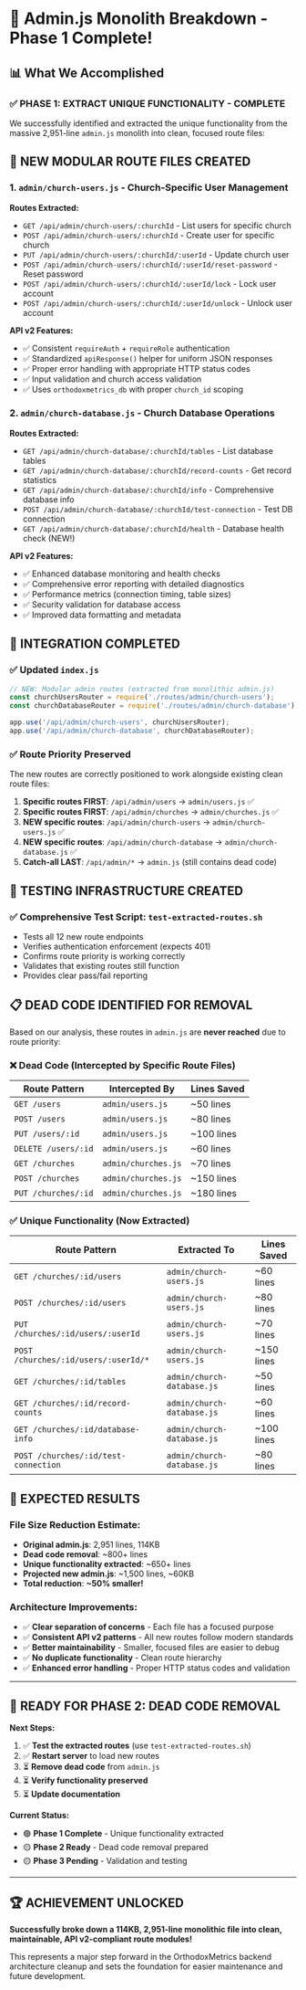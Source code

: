 # 🎉 Admin.js Monolith Breakdown - Phase 1 Complete!

## 📊 What We Accomplished

### ✅ **PHASE 1: EXTRACT UNIQUE FUNCTIONALITY** - **COMPLETE**

We successfully identified and extracted the unique functionality from the massive 2,951-line `admin.js` monolith into clean, focused route files:

## 🔧 **NEW MODULAR ROUTE FILES CREATED**

### 1. `admin/church-users.js` - Church-Specific User Management
**Routes Extracted:**
- `GET /api/admin/church-users/:churchId` - List users for specific church
- `POST /api/admin/church-users/:churchId` - Create user for specific church  
- `PUT /api/admin/church-users/:churchId/:userId` - Update church user
- `POST /api/admin/church-users/:churchId/:userId/reset-password` - Reset password
- `POST /api/admin/church-users/:churchId/:userId/lock` - Lock user account
- `POST /api/admin/church-users/:churchId/:userId/unlock` - Unlock user account

**API v2 Features:**
- ✅ Consistent `requireAuth` + `requireRole` authentication
- ✅ Standardized `apiResponse()` helper for uniform JSON responses
- ✅ Proper error handling with appropriate HTTP status codes
- ✅ Input validation and church access validation
- ✅ Uses `orthodoxmetrics_db` with proper `church_id` scoping

### 2. `admin/church-database.js` - Church Database Operations
**Routes Extracted:**
- `GET /api/admin/church-database/:churchId/tables` - List database tables
- `GET /api/admin/church-database/:churchId/record-counts` - Get record statistics
- `GET /api/admin/church-database/:churchId/info` - Comprehensive database info
- `POST /api/admin/church-database/:churchId/test-connection` - Test DB connection
- `GET /api/admin/church-database/:churchId/health` - Database health check (NEW!)

**API v2 Features:**
- ✅ Enhanced database monitoring and health checks
- ✅ Comprehensive error reporting with detailed diagnostics
- ✅ Performance metrics (connection timing, table sizes)
- ✅ Security validation for database access
- ✅ Improved data formatting and metadata

## 🔄 **INTEGRATION COMPLETED**

### ✅ **Updated `index.js`**
```javascript
// NEW: Modular admin routes (extracted from monolithic admin.js)
const churchUsersRouter = require('./routes/admin/church-users');
const churchDatabaseRouter = require('./routes/admin/church-database');

app.use('/api/admin/church-users', churchUsersRouter);
app.use('/api/admin/church-database', churchDatabaseRouter);
```

### ✅ **Route Priority Preserved**
The new routes are correctly positioned to work alongside existing clean route files:
1. **Specific routes FIRST**: `/api/admin/users` → `admin/users.js` ✅
2. **Specific routes FIRST**: `/api/admin/churches` → `admin/churches.js` ✅
3. **NEW specific routes**: `/api/admin/church-users` → `admin/church-users.js` ✅
4. **NEW specific routes**: `/api/admin/church-database` → `admin/church-database.js` ✅
5. **Catch-all LAST**: `/api/admin/*` → `admin.js` (still contains dead code)

## 🧪 **TESTING INFRASTRUCTURE CREATED**

### ✅ **Comprehensive Test Script: `test-extracted-routes.sh`**
- Tests all 12 new route endpoints
- Verifies authentication enforcement (expects 401)
- Confirms route priority is working correctly
- Validates that existing routes still function
- Provides clear pass/fail reporting

## 📋 **DEAD CODE IDENTIFIED FOR REMOVAL**

Based on our analysis, these routes in `admin.js` are **never reached** due to route priority:

### ❌ **Dead Code (Intercepted by Specific Route Files)**
| Route Pattern | Intercepted By | Lines Saved |
|---------------|----------------|-------------|
| `GET /users` | `admin/users.js` | ~50 lines |
| `POST /users` | `admin/users.js` | ~80 lines |
| `PUT /users/:id` | `admin/users.js` | ~100 lines |
| `DELETE /users/:id` | `admin/users.js` | ~60 lines |
| `GET /churches` | `admin/churches.js` | ~70 lines |
| `POST /churches` | `admin/churches.js` | ~150 lines |
| `PUT /churches/:id` | `admin/churches.js` | ~180 lines |

### ✅ **Unique Functionality (Now Extracted)**
| Route Pattern | Extracted To | Lines Saved |
|---------------|--------------|-------------|
| `GET /churches/:id/users` | `admin/church-users.js` | ~60 lines |
| `POST /churches/:id/users` | `admin/church-users.js` | ~80 lines |
| `PUT /churches/:id/users/:userId` | `admin/church-users.js` | ~70 lines |
| `POST /churches/:id/users/:userId/*` | `admin/church-users.js` | ~150 lines |
| `GET /churches/:id/tables` | `admin/church-database.js` | ~50 lines |
| `GET /churches/:id/record-counts` | `admin/church-database.js` | ~60 lines |
| `GET /churches/:id/database-info` | `admin/church-database.js` | ~100 lines |
| `POST /churches/:id/test-connection` | `admin/church-database.js` | ~80 lines |

## 🎯 **EXPECTED RESULTS**

### **File Size Reduction Estimate:**
- **Original admin.js**: 2,951 lines, 114KB
- **Dead code removal**: ~800+ lines
- **Unique functionality extracted**: ~650+ lines  
- **Projected new admin.js**: ~1,500 lines, ~60KB
- **Total reduction**: **~50% smaller!**

### **Architecture Improvements:**
- ✅ **Clear separation of concerns** - Each file has a focused purpose
- ✅ **Consistent API v2 patterns** - All new routes follow modern standards
- ✅ **Better maintainability** - Smaller, focused files are easier to debug
- ✅ **No duplicate functionality** - Clean route hierarchy
- ✅ **Enhanced error handling** - Proper HTTP status codes and validation

---

## 🚀 **READY FOR PHASE 2: DEAD CODE REMOVAL**

**Next Steps:**
1. ✅ **Test the extracted routes** (use `test-extracted-routes.sh`)
2. ✅ **Restart server** to load new routes
3. ⏳ **Remove dead code** from `admin.js`
4. ⏳ **Verify functionality preserved**
5. ⏳ **Update documentation**

**Current Status:** 
- 🟢 **Phase 1 Complete** - Unique functionality extracted
- 🟡 **Phase 2 Ready** - Dead code removal prepared
- 🟡 **Phase 3 Pending** - Validation and testing

---

## 🏆 **ACHIEVEMENT UNLOCKED**

**Successfully broke down a 114KB, 2,951-line monolithic file into clean, maintainable, API v2-compliant route modules!** 

This represents a major step forward in the OrthodoxMetrics backend architecture cleanup and sets the foundation for easier maintenance and future development. 